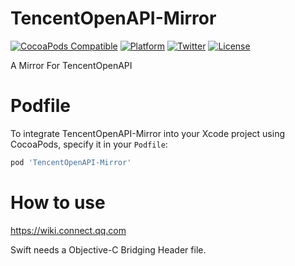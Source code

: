 # TencentOpenAPI-Mirror

[![CocoaPods Compatible](https://img.shields.io/cocoapods/v/TencentOpenAPI-Mirror.svg)](https://img.shields.io/cocoapods/v/TencentOpenAPI-Mirror.svg)
[![Platform](https://img.shields.io/cocoapods/p/TencentOpenAPI-Mirror.svg)](http://cocoadocs.org/docsets/TencentOpenAPI-Mirror)
[![Twitter](https://img.shields.io/badge/twitter-@DwarvenYang-blue.svg)](http://twitter.com/DwarvenYang)
[![License](https://img.shields.io/cocoapods/l/TencentOpenAPI-Mirror.svg)](https://img.shields.io/cocoapods/l/TencentOpenAPI-Mirror.svg)

A Mirror For TencentOpenAPI

# Podfile
To integrate TencentOpenAPI-Mirror into your Xcode project using CocoaPods, specify it in your `Podfile`:

```ruby
pod 'TencentOpenAPI-Mirror'
```

# How to use
https://wiki.connect.qq.com

Swift needs a Objective-C Bridging Header file.
